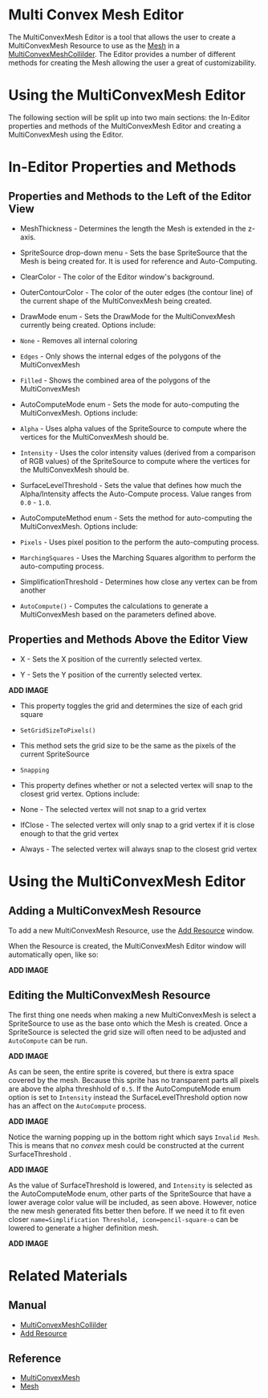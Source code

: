 # Multi Convex Mesh Editor

The MultiConvexMesh Editor is a tool that allows the user to create a MultiConvexMesh Resource to use as the [Mesh](https://plasmaengine.github.io/PlasmaDocs/Plasma1/C++/code_reference/class_reference/mesh.md) in a [MultiConvexMeshCollilder](https://plasmaengine.github.io/PlasmaDocs/Plasma1/Editor/physics/collision/multiconvexmeshcollider.md). The Editor provides a number of different methods for creating the Mesh allowing the user a great of customizability.

# Using the MultiConvexMesh Editor
The following section will be split up into two main sections: the In-Editor properties and methods of the MultiConvexMesh Editor and creating a MultiConvexMesh using the Editor.

# In-Editor Properties and Methods
## Properties and Methods to the Left of the Editor View


- MeshThickness  - Determines the length the Mesh is extended in the z-axis.

- SpriteSource drop-down menu - Sets the base SpriteSource that the Mesh is being created for. It is used for reference and Auto-Computing.

- ClearColor  - The color of the Editor window's background.

- OuterContourColor  - The color of the outer edges (the contour line) of the current shape of the MultiConvexMesh being created.

- DrawMode enum - Sets the DrawMode for the MultiConvexMesh currently being created. Options include:
- `None` - Removes all internal coloring
- `Edges` - Only shows the internal edges of the polygons of the MultiConvexMesh
- `Filled` - Shows the combined area of the polygons of the MultiConvexMesh

- AutoComputeMode enum - Sets the mode for auto-computing the MultiConvexMesh. Options include:
- `Alpha` - Uses alpha values of the SpriteSource to compute where the vertices for the MultiConvexMesh should be.
- `Intensity` - Uses the color intensity values (derived from a comparison of RGB values) of the SpriteSource to compute where the vertices for the MultiConvexMesh should be.

- SurfaceLevelThreshold  - Sets the value that defines how much the Alpha/Intensity affects the Auto-Compute process. Value ranges from `0.0` - `1.0`.

- AutoComputeMethod enum - Sets the method for auto-computing the MultiConvexMesh. Options include:
- `Pixels` - Uses pixel position to the perform the auto-computing process.
- `MarchingSquares` - Uses the Marching Squares algorithm to perform the auto-computing process.

- SimplificationThreshold  - Determines how close any vertex can be from another

- `AutoCompute()` - Computes the calculations to generate a MultiConvexMesh based on the parameters defined above.

## Properties and Methods Above the Editor View


- X  - Sets the X position of the currently selected vertex.

-  Y  - Sets the Y position of the currently selected vertex.



**ADD IMAGE**


- This property toggles the grid and determines the size of each grid square

- `SetGridSizeToPixels()`
- This method sets the grid size to be the same as the pixels of the current SpriteSource

- `Snapping`
- This property defines whether or not a selected vertex will snap to the closest grid vertex. Options include:
- None - The selected vertex will not snap to a grid vertex
- IfClose - The selected vertex will only snap to a grid vertex if it is close enough to that the grid vertex
- Always - The selected vertex will always snap to the closest grid vertex

# Using the MultiConvexMesh Editor
## Adding a MultiConvexMesh Resource
To add a new MultiConvexMesh Resource, use the [Add Resource](https://plasmaengine.github.io/PlasmaDocs/Plasma1/Editor/editor/editorcommands/resourceadding.md) window.

When the Resource is created, the MultiConvexMesh Editor window will automatically open, like so:



**ADD IMAGE**


## Editing the MultiConvexMesh Resource


The first thing one needs when making a new MultiConvexMesh is select a SpriteSource to use as the base onto which the Mesh is created. Once a SpriteSource is selected the grid size will often need to be adjusted and `AutoCompute` can be run.



**ADD IMAGE**


As can be seen, the entire sprite is covered, but there is extra space covered by the mesh. Because this sprite has no transparent parts all pixels are above the alpha threshhold of `0.5`. If the AutoComputeMode enum option is set to `Intensity` instead the SurfaceLevelThreshold  option now has an affect on the `AutoCompute` process.



**ADD IMAGE**


Notice the warning popping up in the bottom right which says `Invalid Mesh`. This is means that no *convex* mesh could be constructed at the current SurfaceThreshold . 



**ADD IMAGE**

As the value of SurfaceThreshold  is lowered, and `Intensity` is selected as the AutoComputeMode enum, other parts of the SpriteSource that have a lower average color value will be included, as seen above. However, notice the new mesh generated fits better then before. If we need it to fit even closer `name=Simplification Threshold, icon=pencil-square-o` can be lowered to generate a higher definition mesh.



**ADD IMAGE**


# Related Materials

## Manual
- [MultiConvexMeshCollilder](https://plasmaengine.github.io/PlasmaDocs/Plasma1/Editor/physics/collision/multiconvexmeshcollider.md)
- [Add Resource](https://plasmaengine.github.io/PlasmaDocs/Plasma1/Editor/editor/editorcommands/resourceadding.md)

## Reference
- [MultiConvexMesh](https://plasmaengine.github.io/PlasmaDocs/Plasma1/C++/code_reference/class_reference/multiconvexmesh.md)
- [Mesh](https://plasmaengine.github.io/PlasmaDocs/Plasma1/C++/code_reference/class_reference/mesh.md) 

 